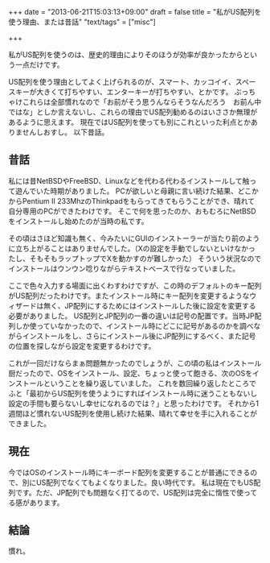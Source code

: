 +++
date = "2013-06-21T15:03:13+09:00"
draft = false
title = "私がUS配列を使う理由、または昔話"
"text/tags" = ["misc"]

+++

私がUS配列を使うのは、歴史的理由によりそのほうが効率が良かったからという一点だけです。

US配列を使う理由としてよく上げられるのが、スマート、カッコイイ、スペースキーが大きくて打ちやすい、エンターキーが打ちやすい、とかです。
ぶっちゃけこれらは全部慣れなので「お前がそう思うんならそうなんだろう　お前ん中ではな」としか言えないし、これらの理由でUS配列勧めるのはいささか無理があるように思えます。
現在ではUS配列を使っても別にこれといった利点とかありませんしおすし。
以下昔話。

## 昔話

私には昔NetBSDやFreeBSD、Linuxなどを代わる代わるインストールして触って遊んでいた時期がありました。
PCが欲しいと母親に言い続けた結果、どこかからPentium II 233MhzのThinkpadをもらってきてもらうことができ、晴れて自分専用のPCができたわけです。
そこで何を思ったのか、おもむろにNetBSDをインストールし始めたのが当時の私です。

その頃はさほど知識も無く、今みたいにGUIのインストーラーが当たり前のように立ち上がることはありませんでした。（Xの設定を手動でしないといけなかったし、そもそもラップトップでXを動かすのが難しかった）
そういう状況なのでインストールはウンウン唸りながらテキストベースで行なっていました。

ここで色々入力する場面に出くわすわけですが、この時のデフォルトのキー配列がUS配列だったわけです。またインストール時にキー配列を変更するようなウィザードは無く、JP配列にするためにはインストールした後に設定を変更する必要がありました。
US配列とJP配列の一番の違いは記号の配置です。当時JP配列しか使っていなかったので、インストール時にどこに記号があるのかを調べながらインストールをし、さらにインストール後にJP配列にするべく、また記号の位置を探しながら設定を変更するわけです。

これが一回だけならまぁ問題無かったのでしょうが、この頃の私はインストール厨だったので、OSをインストール、設定、ちょっと使って飽きる、次のOSをインストールということを繰り返していました。
これを数回繰り返したところでふと「最初からUS配列を使うようにすればインストール時に迷うこともないし設定の手間も要らないし幸せになれるのでは？」と思ったわけです。
それから1週間ほど慣れないUS配列を使用し続けた結果、晴れて幸せを手に入れることができました。

## 現在

今ではOSのインストール時にキーボード配列を変更することが普通にできるので、別にUS配列でなくてもよくなりました。良い時代です。
私は現在でもUS配列です。ただ、JP配列でも問題なく打てるので、US配列は完全に惰性で使ってる感があります。

## 結論

慣れ。
